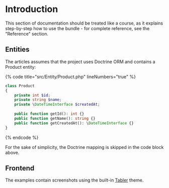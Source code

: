 # Introduction

This section of documentation should be treated like a course, as it explains step-by-step how to use the bundle - for complete reference, see the "Reference" section.

## Entities

The articles assumes that the project uses Doctrine ORM and contains a Product entity:

{% code title="src/Entity/Product.php" lineNumbers="true" %}
```php
class Product
{
    private int $id;
    private string $name;
    private \DateTimeInterface $createdAt;
    
    public function getId(): int {}
    public function getName(): string {}
    public function getCreatedAt(): \DateTimeInterface {}
}
```
{% endcode %}

For the sake of simplicity, the Doctrine mapping is skipped in the code block above.

## Frontend

The examples contain screenshots using the built-in [Tabler](https://tabler.io/) theme.

##
